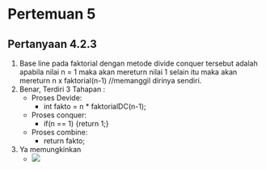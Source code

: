 # Pertemuan 5

## Pertanyaan 4.2.3
1. Base line pada faktorial dengan metode divide conquer tersebut adalah apabila nilai n = 1 maka akan mereturn nilai 1 selain itu maka akan mereturn n x faktorial(n-1) //memanggil dirinya sendiri.
2. Benar, Terdiri 3 Tahapan :
    * Proses Devide:
        - int fakto = n * faktorialDC(n-1);
    * Proses conquer:
        - if(n == 1) {return 1;}  
    * Proses combine:
        - return fakto;
3. Ya memungkinkan
    - <img src="./screenshot/">